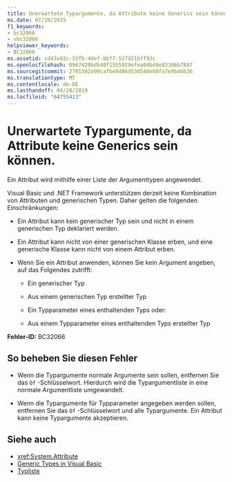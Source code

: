 ```yaml
---
title: Unerwartete Typargumente, da Attribute keine Generics sein können.
ms.date: 07/20/2015
f1_keywords:
- bc32066
- vbc32066
helpviewer_keywords:
- BC32066
ms.assetid: cd43a92c-33fb-4def-bbf7-527d21bff93c
ms.openlocfilehash: 0967420bdb40f1555929efea0dbd4e03306b7847
ms.sourcegitcommit: 2701302a99cafbe0d86d53d540eb0fa7e9b46b36
ms.translationtype: MT
ms.contentlocale: de-DE
ms.lasthandoff: 04/28/2019
ms.locfileid: "64755413"
---
```

# <a name="type-arguments-unexpected-because-attributes-cannot-be-generics"></a>Unerwartete Typargumente, da Attribute keine Generics sein können.

Ein Attribut wird mithilfe einer Liste der Argumenttypen angewendet.

Visual Basic und .NET Framework unterstützen derzeit keine Kombination von Attributen und generischen Typen. Daher gelten die folgenden Einschränkungen:

- Ein Attribut kann kein generischer Typ sein und nicht in einem generischen Typ deklariert werden.

- Ein Attribut kann nicht von einer generischen Klasse erben, und eine generische Klasse kann nicht von einem Attribut erben.

- Wenn Sie ein Attribut anwenden, können Sie kein Argument angeben, auf das Folgendes zutrifft:

  - Ein generischer Typ

  - Aus einem generischen Typ erstellter Typ

  - Ein Typparameter eines enthaltenden Typs oder:

  - Aus einem Typparameter eines enthaltenden Typs erstellter Typ

**Fehler-ID:** BC32066

## <a name="to-correct-this-error"></a>So beheben Sie diesen Fehler

- Wenn die Typargumente normale Argumente sein sollen, entfernen Sie das `Of` -Schlüsselwort. Hierdurch wird die Typargumentliste in eine normale Argumentliste umgewandelt.

- Wenn die Typargumente für Typparameter angegeben werden sollen, entfernen Sie das `Of` -Schlüsselwort und alle Typargumente. Ein Attribut kann keine Typargumente akzeptieren.

## <a name="see-also"></a>Siehe auch

- <xref:System.Attribute>
- [Generic Types in Visual Basic](../../visual-basic/programming-guide/language-features/data-types/generic-types.md)
- [Typliste](../../visual-basic/language-reference/statements/type-list.md)

